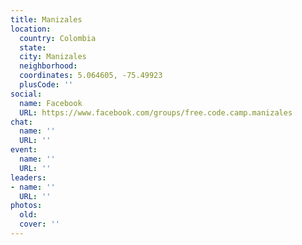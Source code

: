 ```yaml
---
title: Manizales
location:
  country: Colombia
  state: 
  city: Manizales
  neighborhood: 
  coordinates: 5.064605, -75.49923
  plusCode: ''
social:
  name: Facebook
  URL: https://www.facebook.com/groups/free.code.camp.manizales
chat:
  name: ''
  URL: ''
event:
  name: ''
  URL: ''
leaders:
- name: ''
  URL: ''
photos:
  old: 
  cover: ''
---
```

